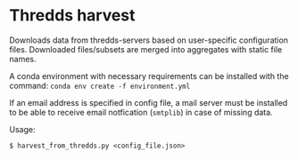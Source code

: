 # Thredds harvest

Downloads data from thredds-servers based on user-specific configuration files.
Downloaded files/subsets are merged into aggregates with static file names.

A conda environment with necessary requirements can be installed with the command:
```conda env create -f environment.yml ```

If an email address is specified in config file, a mail server must be installed to be able to receive email notfication (```smtplib```) in case of missing data.

Usage:

```$ harvest_from_thredds.py <config_file.json>```
